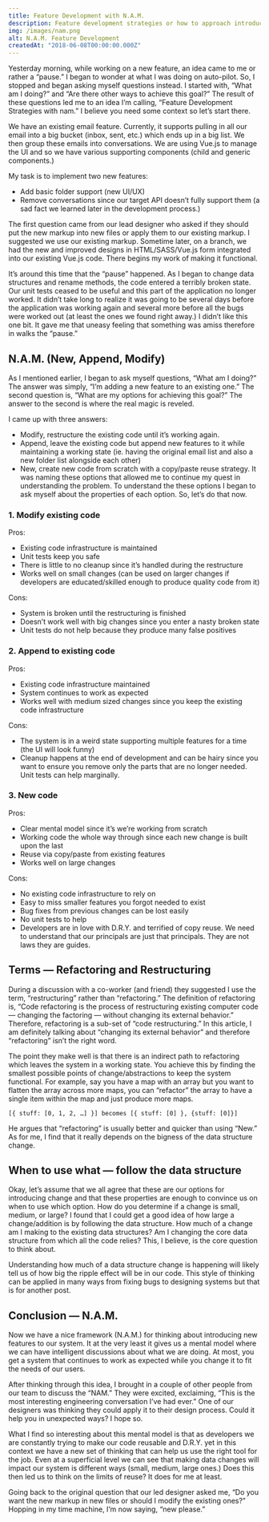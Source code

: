 ```yaml
---
title: Feature Development with N.A.M.
description: Feature development strategies or how to approach introducing change into your system with N.A.M.
img: /images/nam.png
alt: N.A.M. Feature Development
createdAt: "2018-06-08T00:00:00.000Z"
---
```


Yesterday morning, while working on a new feature, an idea came to me or rather a “pause.” I began to wonder at what I was doing on auto-pilot. So, I stopped and began asking myself questions instead. I started with, “What am I doing?” and “Are there other ways to achieve this goal?” The result of these questions led me to an idea I’m calling, “Feature Development Strategies with nam.” I believe you need some context so let’s start there.

We have an existing email feature. Currently, it supports pulling in all our email into a big bucket (inbox, sent, etc.) which ends up in a big list. We then group these emails into conversations. We are using Vue.js to manage the UI and so we have various supporting components (child and generic components.)

My task is to implement two new features:

- Add basic folder support (new UI/UX)
- Remove conversations since our target API doesn’t fully support them (a sad fact we learned later in the development process.)

The first question came from our lead designer who asked if they should put the new markup into new files or apply them to our existing markup. I suggested we use our existing markup. Sometime later, on a branch, we had the new and improved designs in HTML/SASS/Vue.js form integrated into our existing Vue.js code. There begins my work of making it functional.

It’s around this time that the “pause” happened. As I began to change data structures and rename methods, the code entered a terribly broken state. Our unit tests ceased to be useful and this part of the application no longer worked. It didn’t take long to realize it was going to be several days before the application was working again and several more before all the bugs were worked out (at least the ones we found right away.) I didn’t like this one bit. It gave me that uneasy feeling that something was amiss therefore in walks the “pause.”

## N.A.M. (New, Append, Modify)

As I mentioned earlier, I began to ask myself questions, “What am I doing?” The answer was simply, “I’m adding a new feature to an existing one.” The second question is, “What are my options for achieving this goal?” The answer to the second is where the real magic is reveled.

I came up with three answers:

- Modify, restructure the existing code until it’s working again.
- Append, leave the existing code but append new features to it while maintaining a working state (ie. having the original email list and also a new folder list alongside each other)
- New, create new code from scratch with a copy/paste reuse strategy.
It was naming these options that allowed me to continue my quest in understanding the problem. To understand the these options I began to ask myself about the properties of each option. So, let’s do that now.

### 1. **Modify** existing code

Pros:

- Existing code infrastructure is maintained
- Unit tests keep you safe
- There is little to no cleanup since it’s handled during the restructure
- Works well on small changes (can be used on larger changes if developers are educated/skilled enough to produce quality code from it)

Cons:

- System is broken until the restructuring is finished
- Doesn’t work well with big changes since you enter a nasty broken state
- Unit tests do not help because they produce many false positives

### 2. **Append** to existing code

Pros:

- Existing code infrastructure maintained
- System continues to work as expected
- Works well with medium sized changes since you keep the existing code infrastructure

Cons:

- The system is in a weird state supporting multiple features for a time (the UI will look funny)
- Cleanup happens at the end of development and can be hairy since you want to ensure you remove only the parts that are no longer needed. Unit tests can help marginally.

### 3. **New** code

Pros:

- Clear mental model since it’s we’re working from scratch
- Working code the whole way through since each new change is built upon the last
- Reuse via copy/paste from existing features
- Works well on large changes

Cons:

- No existing code infrastructure to rely on
- Easy to miss smaller features you forgot needed to exist
- Bug fixes from previous changes can be lost easily
- No unit tests to help
- Developers are in love with D.R.Y. and terrified of copy reuse. We need to understand that our principals are just that principals. They are not laws they are guides.

## Terms — Refactoring and Restructuring

During a discussion with a co-worker (and friend) they suggested I use the term, “restructuring” rather than “refactoring.” The definition of refactoring is, “Code refactoring is the process of restructuring existing computer code — changing the factoring — without changing its external behavior.” Therefore, refactoring is a sub-set of “code restructuring.” In this article, I am definitely talking about “changing its external behavior” and therefore “refactoring” isn’t the right word.

The point they make well is that there is an indirect path to refactoring which leaves the system in a working state. You achieve this by finding the smallest possible points of change/abstractions to keep the system functional. For example, say you have a map with an array but you want to flatten the array across more maps, you can “refactor” the array to have a single item within the map and just produce more maps.

```
[{ stuff: [0, 1, 2, …] }] becomes [{ stuff: [0] }, {stuff: [0]}]
```

He argues that “refactoring” is usually better and quicker than using “New.” As for me, I find that it really depends on the bigness of the data structure change.

## When to use what — follow the data structure

Okay, let’s assume that we all agree that these are our options for introducing change and that these properties are enough to convince us on when to use which option. How do you determine if a change is small, medium, or large? I found that I could get a good idea of how large a change/addition is by following the data structure. How much of a change am I making to the existing data structures? Am I changing the core data structure from which all the code relies? This, I believe, is the core question to think about.

Understanding how much of a data structure change is happening will likely tell us of how big the ripple effect will be in our code. This style of thinking can be applied in many ways from fixing bugs to designing systems but that is for another post.

## Conclusion — N.A.M.

Now we have a nice framework (N.A.M.) for thinking about introducing new features to our system. It at the very least it gives us a mental model where we can have intelligent discussions about what we are doing. At most, you get a system that continues to work as expected while you change it to fit the needs of our users.

After thinking through this idea, I brought in a couple of other people from our team to discuss the “NAM.” They were excited, exclaiming, “This is the most interesting engineering conversation I’ve had ever.” One of our designers was thinking they could apply it to their design process. Could it help you in unexpected ways? I hope so.

What I find so interesting about this mental model is that as developers we are constantly trying to make our code reusable and D.R.Y. yet in this context we have a new set of thinking that can help us use the right tool for the job. Even at a superficial level we can see that making data changes will impact our system is different ways (small, medium, large ones.) Does this then led us to think on the limits of reuse? It does for me at least.

Going back to the original question that our led designer asked me, “Do you want the new markup in new files or should I modify the existing ones?” Hopping in my time machine, I’m now saying, “new please.”